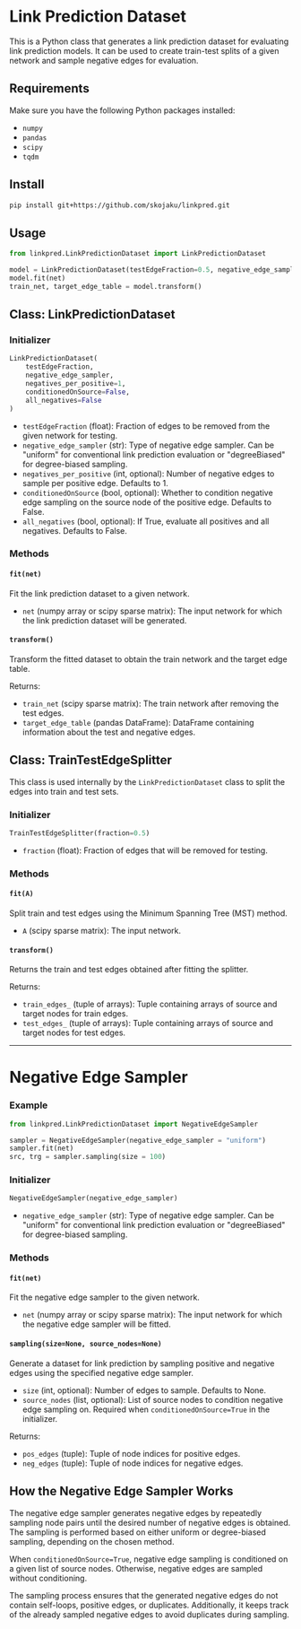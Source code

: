 # Link Prediction Dataset

This is a Python class that generates a link prediction dataset for evaluating link prediction models. It can be used to create train-test splits of a given network and sample negative edges for evaluation.

## Requirements

Make sure you have the following Python packages installed:

- `numpy`
- `pandas`
- `scipy`
- `tqdm`

## Install 

```bash
pip install git+https://github.com/skojaku/linkpred.git
```

## Usage

```python
from linkpred.LinkPredictionDataset import LinkPredictionDataset

model = LinkPredictionDataset(testEdgeFraction=0.5, negative_edge_sampler="uniform")
model.fit(net)
train_net, target_edge_table = model.transform()
```

## Class: LinkPredictionDataset

### Initializer

```python
LinkPredictionDataset(
    testEdgeFraction,
    negative_edge_sampler,
    negatives_per_positive=1,
    conditionedOnSource=False,
    all_negatives=False
)
```

- `testEdgeFraction` (float): Fraction of edges to be removed from the given network for testing.
- `negative_edge_sampler` (str): Type of negative edge sampler. Can be "uniform" for conventional link prediction evaluation or "degreeBiased" for degree-biased sampling.
- `negatives_per_positive` (int, optional): Number of negative edges to sample per positive edge. Defaults to 1.
- `conditionedOnSource` (bool, optional): Whether to condition negative edge sampling on the source node of the positive edge. Defaults to False.
- `all_negatives` (bool, optional): If True, evaluate all positives and all negatives. Defaults to False.

### Methods

#### `fit(net)`

Fit the link prediction dataset to a given network.

- `net` (numpy array or scipy sparse matrix): The input network for which the link prediction dataset will be generated.

#### `transform()`

Transform the fitted dataset to obtain the train network and the target edge table.

Returns:
- `train_net` (scipy sparse matrix): The train network after removing the test edges.
- `target_edge_table` (pandas DataFrame): DataFrame containing information about the test and negative edges.

## Class: TrainTestEdgeSplitter

This class is used internally by the `LinkPredictionDataset` class to split the edges into train and test sets.

### Initializer

```python
TrainTestEdgeSplitter(fraction=0.5)
```

- `fraction` (float): Fraction of edges that will be removed for testing.

### Methods

#### `fit(A)`

Split train and test edges using the Minimum Spanning Tree (MST) method.

- `A` (scipy sparse matrix): The input network.

#### `transform()`

Returns the train and test edges obtained after fitting the splitter.

Returns:
- `train_edges_` (tuple of arrays): Tuple containing arrays of source and target nodes for train edges.
- `test_edges_` (tuple of arrays): Tuple containing arrays of source and target nodes for test edges.

--- 
# Negative Edge Sampler

### Example

```python
from linkpred.LinkPredictionDataset import NegativeEdgeSampler

sampler = NegativeEdgeSampler(negative_edge_sampler = "uniform")
sampler.fit(net)
src, trg = sampler.sampling(size = 100)
```

### Initializer

```python
NegativeEdgeSampler(negative_edge_sampler)
```

- `negative_edge_sampler` (str): Type of negative edge sampler. Can be "uniform" for conventional link prediction evaluation or "degreeBiased" for degree-biased sampling.

### Methods

#### `fit(net)`

Fit the negative edge sampler to the given network.

- `net` (numpy array or scipy sparse matrix): The input network for which the negative edge sampler will be fitted.

#### `sampling(size=None, source_nodes=None)`

Generate a dataset for link prediction by sampling positive and negative edges using the specified negative edge sampler.

- `size` (int, optional): Number of edges to sample. Defaults to None.
- `source_nodes` (list, optional): List of source nodes to condition negative edge sampling on. Required when `conditionedOnSource=True` in the initializer.

Returns:
- `pos_edges` (tuple): Tuple of node indices for positive edges.
- `neg_edges` (tuple): Tuple of node indices for negative edges.

## How the Negative Edge Sampler Works

The negative edge sampler generates negative edges by repeatedly sampling node pairs until the desired number of negative edges is obtained. The sampling is performed based on either uniform or degree-biased sampling, depending on the chosen method.

When `conditionedOnSource=True`, negative edge sampling is conditioned on a given list of source nodes. Otherwise, negative edges are sampled without conditioning.

The sampling process ensures that the generated negative edges do not contain self-loops, positive edges, or duplicates. Additionally, it keeps track of the already sampled negative edges to avoid duplicates during sampling.
